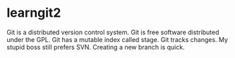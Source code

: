 # learngit2
Git is a distributed version control system.
Git is free software distributed under the GPL.
Git has a mutable index called stage.
Git tracks changes.
My stupid boss still prefers SVN.
Creating a new branch is quick.
